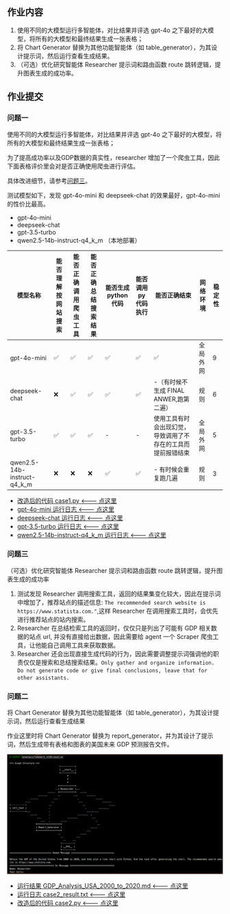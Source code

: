 ## 作业内容

1. 使用不同的大模型运行多智能体，对比结果并评选 gpt-4o 之下最好的大模型，将所有的大模型和最终结果生成一张表格；
2. 将 Chart Generator 替换为其他功能智能体（如 table_generator），为其设计提示词，然后运行查看生成结果。
3. （可选）优化研究智能体 Researcher 提示词和路由函数 route 跳转逻辑，提升图表生成的成功率。

## 作业提交

###  问题一

使用不同的大模型运行多智能体，对比结果并评选 gpt-4o 之下最好的大模型，将所有的大模型和最终结果生成一张表格；

为了提高成功率以及GDP数据的真实性，researcher 增加了一个爬虫工具，因此下面表格评价里会对是否正确使用爬虫进行评估。

具体改进细节，请参考[问题三](#问题三)。

测试模型如下，发现 gpt-4o-mini 和 deepseek-chat 的效果最好，gpt-4o-mini 的性价比最高。

- gpt-4o-mini
- deepseek-chat 
- gpt-3.5-turbo 
- qwen2.5-14b-instruct-q4_k_m （本地部署）

| 模型名称                    | 能否理解按网站搜索 | 能否正确调用爬虫工具 | 能否正确总结搜索结果 | 能否生成 python 代码 | 能否调用py代码执行 | 能否正确结束                                                 | 网络环境 | 稳定性 |
| --------------------------- | ------------------ | -------------------- | -------------------- | -------------------- | ------------------ | ------------------------------------------------------------ | -------- | ------ |
| gpt-4o-mini                 | ✅                  | ✅                    | ✅                    | ✅                    | ✅                  | ✅                                                            | 全局外网 | 9      |
| deepseek-chat               | ❌                  | ✅                    | ✅                    | ✅                    | ✅                  | -（有时候不生成 FINAL ANWER,跑第二遍）                       | 规则     | 6      |
| gpt-3.5-turbo               | ✅                  | ✅                    | ✅                    | -                    | -                  | 使用工具有时会出现幻觉，导致调用了不存在的工具而提前报错结束 | 全局外网 | 5      |
| qwen2.5-14b-instruct-q4_k_m | ❌                  | ❌                    | ❌                    | ✅                    | ✅                  | - 有时候会重复跑几遍                                         | 规则     | 3      |

- [改造后的代码 case1.py <--- 点这里](./case1.py)
- [gpt-4o-mini 运行日志 <--- 点这里](./gpt-4o-mini_result.txt)
- [deepseek-chat 运行日志 <--- 点这里](./deepseek_result_inner.txt)
- [gpt-3.5-turbo 运行日志 <--- 点这里](./gpt3.5-trubo_result.txt)
- [qwen2.5-14b-instruct-q4_k_m 运行日志 <--- 点这里](./qwen2.5_14b_result.txt)

### 问题三

（可选）优化研究智能体 Researcher 提示词和路由函数 route 跳转逻辑，提升图表生成的成功率

1. 测试发现 Researcher 调用搜索工具，返回的结果集变化较大，因此在提示词中增加了，推荐站点的描述信息: 
`The recommended search website is https://www.statista.com."`,这样  Researcher 在调用搜索工具时，会优先进行推荐站点的站内搜索。
1. Researcher 在总结检索工具的返回时，仅仅只是列出了可能有 GDP 相关数据的站点 url, 并没有直接给出数据，因此需要给 agent 一个 Scraper 爬虫工具，让他能自己调用工具来获取数据。
2. Researcher 还会出现直接生成代码的行为，因此需要调整提示词强调他的职责仅仅是搜索和总结搜索结果。`Only gather and organize information. Do not generate code or give final conclusions, leave that for other assistants.`

### 问题二

将 Chart Generator 替换为其他功能智能体（如 table_generator），为其设计提示词，然后运行查看生成结果

作业这里时将 Chart Generator 替换为 report_generator，并为其设计了提示词，然后生成带有表格和图表的美国未来 GDP 预测报告文件。

![result](./case2.png)

- [运行结果 GDP_Analysis_USA_2000_to_2020.md <--- 点这里](./GDP_Analysis_USA_2000_to_2020.md)
- [运行日志 case2_result.txt <--- 点这里](./case2_result.txt)
- [改造后的代码 case2.py <--- 点这里](./case2.py)